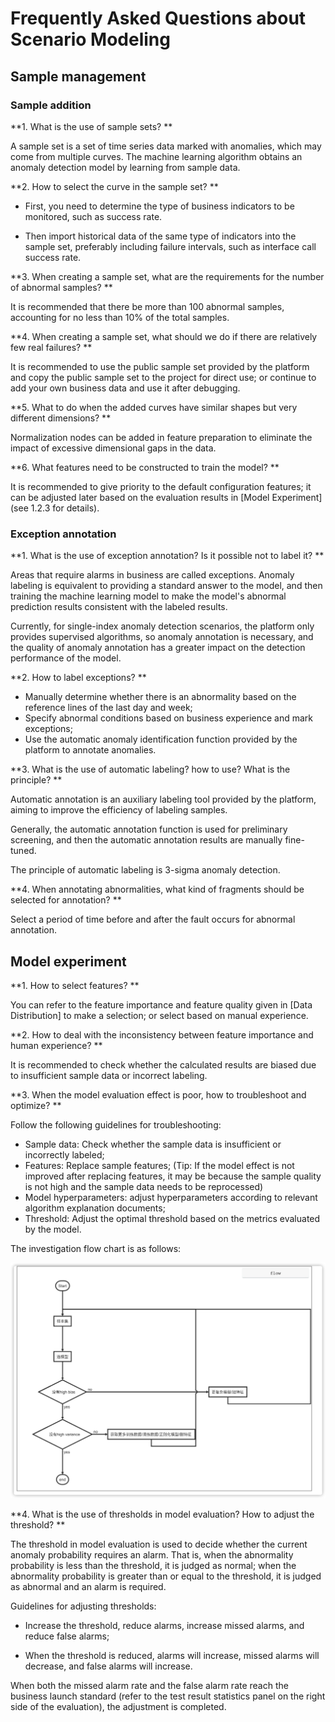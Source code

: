 # Frequently Asked Questions about Scenario Modeling



## Sample management

### Sample addition

**1. What is the use of sample sets? **

A sample set is a set of time series data marked with anomalies, which may come from multiple curves. The machine learning algorithm obtains an anomaly detection model by learning from sample data.

**2. How to select the curve in the sample set? **

- First, you need to determine the type of business indicators to be monitored, such as success rate.

- Then import historical data of the same type of indicators into the sample set, preferably including failure intervals, such as interface call success rate.


**3. When creating a sample set, what are the requirements for the number of abnormal samples? **

It is recommended that there be more than 100 abnormal samples, accounting for no less than 10% of the total samples.

**4. When creating a sample set, what should we do if there are relatively few real failures? **

It is recommended to use the public sample set provided by the platform and copy the public sample set to the project for direct use; or continue to add your own business data and use it after debugging.

**5. What to do when the added curves have similar shapes but very different dimensions? **

Normalization nodes can be added in feature preparation to eliminate the impact of excessive dimensional gaps in the data.

**6. What features need to be constructed to train the model? **

It is recommended to give priority to the default configuration features; it can be adjusted later based on the evaluation results in [Model Experiment] (see 1.2.3 for details).



### Exception annotation

**1. What is the use of exception annotation? Is it possible not to label it? **

Areas that require alarms in business are called exceptions. Anomaly labeling is equivalent to providing a standard answer to the model, and then training the machine learning model to make the model's abnormal prediction results consistent with the labeled results.

Currently, for single-index anomaly detection scenarios, the platform only provides supervised algorithms, so anomaly annotation is necessary, and the quality of anomaly annotation has a greater impact on the detection performance of the model.

**2. How to label exceptions? **

- Manually determine whether there is an abnormality based on the reference lines of the last day and week;
- Specify abnormal conditions based on business experience and mark exceptions;
- Use the automatic anomaly identification function provided by the platform to annotate anomalies.

**3. What is the use of automatic labeling? how to use? What is the principle? **

Automatic annotation is an auxiliary labeling tool provided by the platform, aiming to improve the efficiency of labeling samples.

Generally, the automatic annotation function is used for preliminary screening, and then the automatic annotation results are manually fine-tuned.

The principle of automatic labeling is 3-sigma anomaly detection.

**4. When annotating abnormalities, what kind of fragments should be selected for annotation? **

Select a period of time before and after the fault occurs for abnormal annotation.



## Model experiment

**1. How to select features? **

You can refer to the feature importance and feature quality given in [Data Distribution] to make a selection; or select based on manual experience.

**2. How to deal with the inconsistency between feature importance and human experience? **

It is recommended to check whether the calculated results are biased due to insufficient sample data or incorrect labeling.

**3. When the model evaluation effect is poor, how to troubleshoot and optimize? **

Follow the following guidelines for troubleshooting:

- Sample data: Check whether the sample data is insufficient or incorrectly labeled;
- Features: Replace sample features; (Tip: If the model effect is not improved after replacing features, it may be because the sample quality is not high and the sample data needs to be reprocessed)
- Model hyperparameters: adjust hyperparameters according to relevant algorithm explanation documents;
- Threshold: Adjust the optimal threshold based on the metrics evaluated by the model.

The investigation flow chart is as follows:

![Flow chart for troubleshooting poor model performance](./media/model-process1.jpg)

**4. What is the use of thresholds in model evaluation? How to adjust the threshold? **

  The threshold in model evaluation is used to decide whether the current anomaly probability requires an alarm. That is, when the abnormality probability is less than the threshold, it is judged as normal; when the abnormality probability is greater than or equal to the threshold, it is judged as abnormal and an alarm is required.

Guidelines for adjusting thresholds:

- Increase the threshold, reduce alarms, increase missed alarms, and reduce false alarms;

- When the threshold is reduced, alarms will increase, missed alarms will decrease, and false alarms will increase.

When both the missed alarm rate and the false alarm rate reach the business launch standard (refer to the test result statistics panel on the right side of the evaluation), the adjustment is completed.
